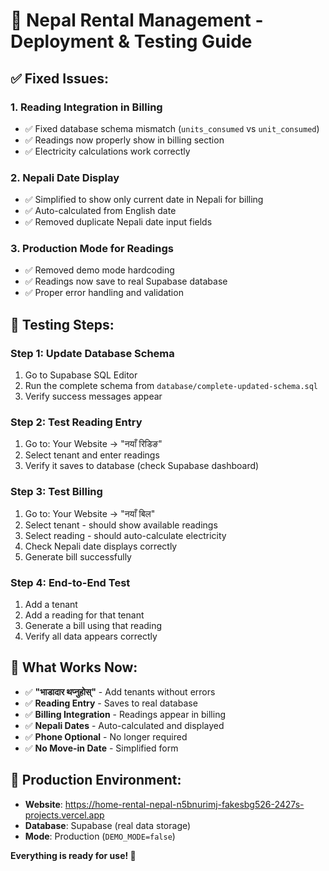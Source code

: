 # 🚀 Nepal Rental Management - Deployment & Testing Guide

## ✅ **Fixed Issues:**

### 1. **Reading Integration in Billing** 
- ✅ Fixed database schema mismatch (`units_consumed` vs `unit_consumed`)
- ✅ Readings now properly show in billing section
- ✅ Electricity calculations work correctly

### 2. **Nepali Date Display**
- ✅ Simplified to show only current date in Nepali for billing
- ✅ Auto-calculated from English date
- ✅ Removed duplicate Nepali date input fields

### 3. **Production Mode for Readings**
- ✅ Removed demo mode hardcoding
- ✅ Readings now save to real Supabase database
- ✅ Proper error handling and validation

## 🧪 **Testing Steps:**

### **Step 1: Update Database Schema**
1. Go to Supabase SQL Editor
2. Run the complete schema from `database/complete-updated-schema.sql`
3. Verify success messages appear

### **Step 2: Test Reading Entry**
1. Go to: Your Website → "नयाँ रिडिङ"
2. Select tenant and enter readings
3. Verify it saves to database (check Supabase dashboard)

### **Step 3: Test Billing**
1. Go to: Your Website → "नयाँ बिल"  
2. Select tenant - should show available readings
3. Select reading - should auto-calculate electricity
4. Check Nepali date displays correctly
5. Generate bill successfully

### **Step 4: End-to-End Test**
1. Add a tenant
2. Add a reading for that tenant
3. Generate a bill using that reading
4. Verify all data appears correctly

## 🎯 **What Works Now:**

- ✅ **"भाडादार थप्नुहोस्"** - Add tenants without errors
- ✅ **Reading Entry** - Saves to real database
- ✅ **Billing Integration** - Readings appear in billing
- ✅ **Nepali Dates** - Auto-calculated and displayed
- ✅ **Phone Optional** - No longer required
- ✅ **No Move-in Date** - Simplified form

## 🔧 **Production Environment:**
- **Website**: https://home-rental-nepal-n5bnurimj-fakesbg526-2427s-projects.vercel.app
- **Database**: Supabase (real data storage)
- **Mode**: Production (`DEMO_MODE=false`)

**Everything is ready for use! 🚀**